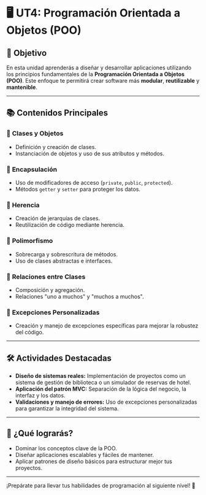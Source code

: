 # 🖥️ UT4: Programación Orientada a Objetos (POO)

## 🎯 Objetivo
En esta unidad aprenderás a diseñar y desarrollar aplicaciones utilizando los principios fundamentales de la **Programación Orientada a Objetos (POO)**. Este enfoque te permitirá crear software más **modular**, **reutilizable** y **mantenible**.

---

## 📚 Contenidos Principales

### 🔹 **Clases y Objetos**
- Definición y creación de clases.
- Instanciación de objetos y uso de sus atributos y métodos.

### 🔹 **Encapsulación**
- Uso de modificadores de acceso (`private`, `public`, `protected`).
- Métodos `getter` y `setter` para proteger los datos.

### 🔹 **Herencia**
- Creación de jerarquías de clases.
- Reutilización de código mediante herencia.

### 🔹 **Polimorfismo**
- Sobrecarga y sobrescritura de métodos.
- Uso de clases abstractas e interfaces.

### 🔹 **Relaciones entre Clases**
- Composición y agregación.
- Relaciones "uno a muchos" y "muchos a muchos".

### 🔹 **Excepciones Personalizadas**
- Creación y manejo de excepciones específicas para mejorar la robustez del código.

---

## 🛠️ Actividades Destacadas
- **Diseño de sistemas reales:** Implementación de proyectos como un sistema de gestión de biblioteca o un simulador de reservas de hotel.
- **Aplicación del patrón MVC:** Separación de la lógica del negocio, la interfaz y los datos.
- **Validaciones y manejo de errores:** Uso de excepciones personalizadas para garantizar la integridad del sistema.

---

## 🚀 ¿Qué lograrás?
- Dominar los conceptos clave de la POO.
- Diseñar aplicaciones escalables y fáciles de mantener.
- Aplicar patrones de diseño básicos para estructurar mejor tus proyectos.

---

¡Prepárate para llevar tus habilidades de programación al siguiente nivel! 🌟